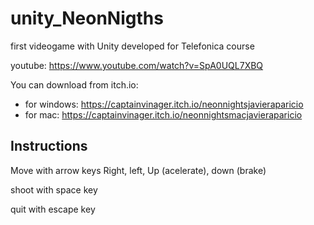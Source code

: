 # unity_NeonNigths
first videogame with Unity developed for Telefonica course

youtube: https://www.youtube.com/watch?v=SpA0UQL7XBQ

You can download from itch.io:
* for windows: https://captainvinager.itch.io/neonnightsjavieraparicio
* for mac: https://captainvinager.itch.io/neonnightsmacjavieraparicio

## Instructions
Move with arrow keys Right, left, Up (acelerate), down (brake)

shoot with space key

quit with escape key
